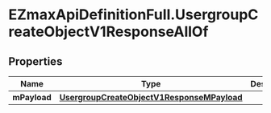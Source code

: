 # EZmaxApiDefinitionFull.UsergroupCreateObjectV1ResponseAllOf

## Properties

Name | Type | Description | Notes
------------ | ------------- | ------------- | -------------
**mPayload** | [**UsergroupCreateObjectV1ResponseMPayload**](UsergroupCreateObjectV1ResponseMPayload.md) |  | 


